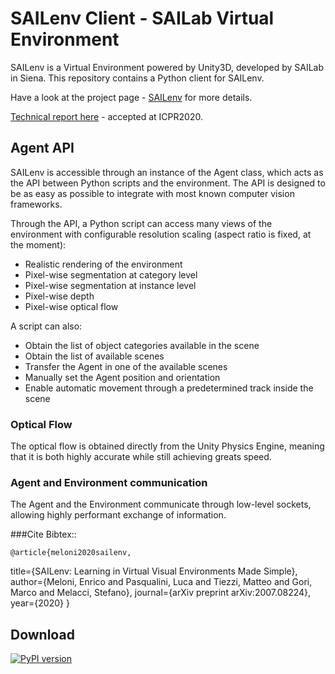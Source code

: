 # SAILenv Client - SAILab Virtual Environment 

SAILenv is a Virtual Environment powered by Unity3D, developed by SAILab in Siena. This repository contains a Python client for SAILenv.

Have a look at the project page - [SAILenv](https://sailab.diism.unisi.it/sailenv/) for more details.

[Technical report here](https://arxiv.org/abs/2007.08224) -  accepted at ICPR2020. 


## Agent API

SAILenv is accessible through an instance of the Agent class, which acts as the API between Python scripts and the environment. The API is designed to be as easy as possible to integrate with most known computer vision frameworks.

Through the API, a Python script can access many views of the environment with configurable resolution scaling (aspect ratio is fixed, at the moment):

* Realistic rendering of the environment
* Pixel-wise segmentation at category level
* Pixel-wise segmentation at instance level
* Pixel-wise depth
* Pixel-wise optical flow

A script can also:
* Obtain the list of object categories available in the scene
* Obtain the list of available scenes
* Transfer the Agent in one of the available scenes
* Manually set the Agent position and orientation
* Enable automatic movement through a predetermined track inside the scene

### Optical Flow
The optical flow is obtained directly from the Unity Physics Engine, meaning that it is both highly accurate while still achieving greats speed.  

### Agent and Environment communication
The Agent and the Environment communicate through low-level sockets, allowing highly performant exchange of information. 

###Cite
Bibtex::

    @article{meloni2020sailenv,
  title={SAILenv: Learning in Virtual Visual Environments Made Simple},
  author={Meloni, Enrico and Pasqualini, Luca and Tiezzi, Matteo and Gori, Marco and Melacci, Stefano},
  journal={arXiv preprint arXiv:2007.08224},
  year={2020}
}



## Download
[![PyPI version](https://badge.fury.io/py/sailenv.svg)](https://badge.fury.io/py/sailenv)
